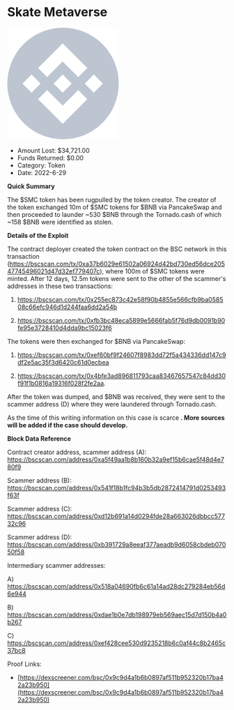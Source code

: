 # Skate Metaverse
![Skate Metaverse](/rektimages/Skate-Metaverse.png)
- Amount Lost: $34,721.00
- Funds Returned: $0.00
- Category: Token
- Date: 2022-6-29

**Quick Summary**

The $SMC token has been rugpulled by the token creator. The creator of the token exchanged 10m of $SMC tokens for $BNB via PancakeSwap and  then proceeded to launder  ~530 $BNB through the Tornado.cash of which ~158 $BNB were identified as stolen.

  


 **Details of the Exploit**

The contract deployer created the token contract on the BSC network in this transaction (https://bscscan.com/tx/0xa37b6029e61502a06924d42bd730ed56dce20547745496021d47d32ef779407c), where 100m of $SMC tokens were minted. After 12 days, 12.5m tokens were sent to the other of the scammer's addresses in these two transactions:

1) https://bscscan.com/tx/0x255ec873c42e58f90b4855e566cfb9ba058508c66efc946d1d244faa6dd2a54b

2) https://bscscan.com/tx/0xfb3bc48eca5899e5666fab5f76d9db0091b90fe95e3728410d4dda9bc15023f6

  


The tokens were then exchanged for $BNB via PancakeSwap:

1) https://bscscan.com/tx/0xef60bf9f24607f8983dd72f5a434336dd147c9df2e5ac35f3d6420c61d0ecbea

2) https://bscscan.com/tx/0x4bfe3ad896811793caa83467657547c84dd30f91f1b0816a19316f028f2fe2aa.

  


After the token was dumped, and $BNB was received, they were sent to the scammer address (D) where they were laundered through Tornado.cash.

  


As the time of this writing information on this case is scarce **. More sources will be added if the case should develop.**

  


 **Block Data Reference**

Contract creator address, scammer address (A): https://bscscan.com/address/0xa5f49aa1b8b160b32a9ef15b6cae5f48d4e780f9

Scammer address (B): https://bscscan.com/address/0x541f18b1fc94b3b5db2872414791d0253493f63f

Scammer address (C): https://bscscan.com/address/0xd12b691a14d0294fde28a663026dbbcc57732c96

Scammer address (D): https://bscscan.com/address/0xb391729a8eeaf377aeadb9d6058cbdeb07050f58

  


Intermediary scammer addresses:

A) https://bscscan.com/address/0x518a04690fb6c61a14ad28dc279284eb56d6e944

B) https://bscscan.com/address/0xdae1b0e7db198979eb569aec15d7d150b4a0b267

C) https://bscscan.com/address/0xef428cee530d9235218b6c0af44c8b2465c37bc8


Proof Links:
- [https://dexscreener.com/bsc/0x9c9d4a1b6b0897af511b952320b17ba42a23b950](https://dexscreener.com/bsc/0x9c9d4a1b6b0897af511b952320b17ba42a23b950)


